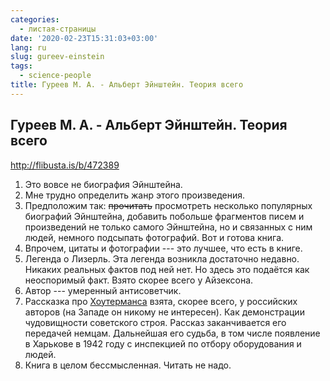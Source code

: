 ```yaml
---
categories:
  - листая-страницы
date: '2020-02-23T15:31:03+03:00'
lang: ru
slug: gureev-einstein
tags:
  - science-people
title: Гуреев М. А. - Альберт Эйнштейн. Теория всего
---
```


## Гуреев М. А. - Альберт Эйнштейн. Теория всего

<http://flibusta.is/b/472389>

<!--more-->

1. Это вовсе не биография Эйнштейна.
2. Мне трудно определить жанр этого произведения.
3. Предположим так: ~~прочитать~~ просмотреть несколько популярных биографий Эйнштейна, добавить побольше фрагментов писем и произведений не только самого Эйнштейна, но и связанных с ним людей, немного подсыпать фотографий. Вот и готова книга.
4. Впрочем, цитаты и фотографии --- это лучшее, что есть в книге.
5. Легенда о Лизерль. Эта легенда возникла достаточно недавно. Никаких реальных фактов под ней нет. Но здесь это подаётся как неоспоримый факт. Взято скорее всего у Айзексона.
6. Автор --- умеренный антисоветчик.
7. Рассказка про [Хоутерманса](https://ru.wikipedia.org/wiki/%D0%A5%D0%BE%D1%83%D1%82%D0%B5%D1%80%D0%BC%D0%B0%D0%BD%D1%81,_%D0%A4%D1%80%D0%B8%D0%B4%D1%80%D0%B8%D1%85_%D0%93%D0%B5%D0%BE%D1%80%D0%B3) взята, скорее всего, у российских авторов (на Западе он никому не интересен). Как демонстрации чудовищности советского строя. Рассказ заканчивается его передачей немцам. Дальнейшая его судьба, в том числе появление в Харькове в 1942 году с инспекцией по отбору оборудования и людей.
8. Книга в целом бессмысленная. Читать не надо.
